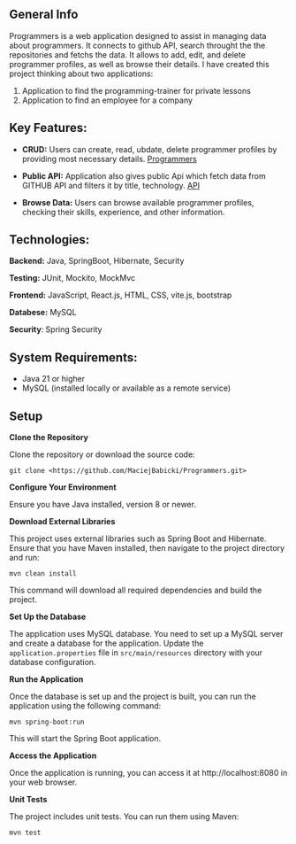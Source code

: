 ## General Info

Programmers is a web application designed to assist in managing data about programmers. It connects to github API, search throught the the repositories and fetchs the data. It allows to add, edit, and delete programmer profiles, as well as browse their details. 
I have created this project thinking about two applications:
1) Application to find the programming-trainer for private lessons
2) Application to find an employee for a company

## Key Features:

- **CRUD:** Users can create, read, ubdate, delete programmer profiles by providing most necessary details.
  [Programmers](http://ec2-3-126-250-109.eu-central-1.compute.amazonaws.com:81/Programmers/)
  
- **Public API:** Application also gives public Api which fetch data from GITHUB API and filters it by title, technology.
  [API](http://ec2-3-126-250-109.eu-central-1.compute.amazonaws.com:8080/repos/Wheater+java)
  
- **Browse Data:** Users can browse available programmer profiles, checking their skills, experience, and other information.

## Technologies:

**Backend:** Java, SpringBoot, Hibernate, Security

**Testing:** JUnit, Mockito, MockMvc

**Frontend:** JavaScript, React.js, HTML, CSS, vite.js, bootstrap 

**Databese:** MySQL

**Security**: Spring Security


## System Requirements:

- Java 21 or higher
- MySQL (installed locally or available as a remote service)

## Setup
**Clone the Repository**

Clone the repository or download the source code:
```
git clone <https://github.com/MaciejBabicki/Programmers.git>
```
**Configure Your Environment**

Ensure you have Java installed, version 8 or newer.

**Download External Libraries**

This project uses external libraries such as Spring Boot and Hibernate. Ensure that you have Maven installed, then navigate to the project directory and run:
```
mvn clean install
```
This command will download all required dependencies and build the project.

**Set Up the Database**

The application uses MySQL database. You need to set up a MySQL server and create a database for the application. Update the `application.properties` file in `src/main/resources` directory with your database configuration.

**Run the Application**

Once the database is set up and the project is built, you can run the application using the following command:
```
mvn spring-boot:run
```
This will start the Spring Boot application.

**Access the Application**

Once the application is running, you can access it at http://localhost:8080 in your web browser.

**Unit Tests**

The project includes unit tests. You can run them using Maven:
```
mvn test
```
